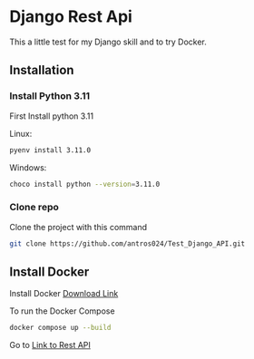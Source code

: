 # Django Rest Api

This a little test for my Django skill and to try Docker. 

## Installation

### Install Python 3.11

First Install python 3.11

Linux:
```bash
pyenv install 3.11.0
```

Windows:
```bash
choco install python --version=3.11.0
```
### Clone repo

Clone the project with this command
```bash
git clone https://github.com/antros024/Test_Django_API.git
```
## Install Docker
Install Docker
[Download Link](https://www.docker.com/get-started/)

To run the Docker Compose
```bash
docker compose up --build 
```

Go to [Link to Rest API](http://localhost:8000/articles/)